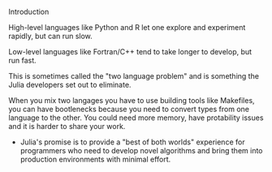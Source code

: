 Introduction

High-level languages like Python and R let one explore and experiment rapidly, but can run slow.

Low-level languages like Fortran/C++ tend to take longer to develop, but run fast.

This is sometimes called the "two language problem" and is something the Julia developers set out to eliminate. 

When you mix two langages you have to use building tools like Makefiles, you can 
have bootlenecks because you need to convert types from one language to the other.
You could need more memory, have protability issues and it is harder to share your work.

- Julia's promise is to provide a "best of both worlds" experience for 
programmers who need to develop novel algorithms and bring them into 
production environments with minimal effort.



